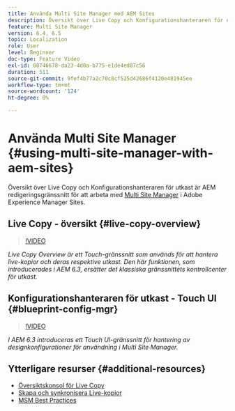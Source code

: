 ```yaml
---
title: Använda Multi Site Manager med AEM Sites
description: Översikt över Live Copy och Konfigurationshanteraren för utkast är gränssnitt aktiverade för Touch-gränssnitt för arbete med Multi Site Manager.
feature: Multi Site Manager
version: 6.4, 6.5
topic: Localization
role: User
level: Beginner
doc-type: Feature Video
exl-id: 00746678-da23-4d0a-b775-e1de4ed87c56
duration: 511
source-git-commit: 9fef4b77a2c70c8cf525d42686f4120e481945ee
workflow-type: tm+mt
source-wordcount: '124'
ht-degree: 0%

---
```


# Använda Multi Site Manager {#using-multi-site-manager-with-aem-sites}

Översikt över Live Copy och Konfigurationshanteraren för utkast är AEM redigeringsgränssnitt för att arbeta med [Multi Site Manager](https://experienceleague.adobe.com/docs/experience-manager-cloud-service/content/sites/administering/reusing-content/msm-and-translation.html) i Adobe Experience Manager Sites.

## Live Copy - översikt {#live-copy-overview}

>[!VIDEO](https://video.tv.adobe.com/v/17054?quality=12&learn=on)

*Live Copy Overview är ett Touch-gränssnitt som används för att hantera live-kopior och deras respektive utkast. Den här funktionen, som introducerades i AEM 6.3, ersätter det klassiska gränssnittets kontrollcenter för utkast.*

## Konfigurationshanteraren för utkast - Touch UI {#blueprint-config-mgr}

>[!VIDEO](https://video.tv.adobe.com/v/17056?quality=12&learn=on)

*I AEM 6.3 introduceras ett Touch UI-gränssnitt för hantering av designkonfigurationer för användning i Multi Site Manager.*

## Ytterligare resurser {#additional-resources}

* [Översiktskonsol för Live Copy](https://helpx.adobe.com/experience-manager/6-5/sites/administering/using/msm-livecopy-overview.html)
* [Skapa och synkronisera Live-kopior](https://helpx.adobe.com/experience-manager/6-5/sites/administering/using/msm-livecopy.html)
* [MSM Best Practices](https://helpx.adobe.com/experience-manager/6-5/sites/administering/using/msm-best-practices.html)
